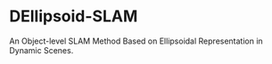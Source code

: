 # DEllipsoid-SLAM
An Object-level SLAM Method Based on Ellipsoidal Representation in Dynamic Scenes.
